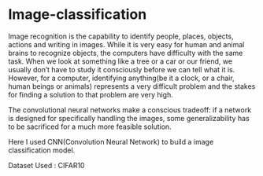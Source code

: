 # Image-classification

Image recognition is the capability to identify people, places, objects, actions and writing in images.
While it is very easy for human and animal brains to recognize objects, the computers have difficulty with the same task. When we look at something like a tree or a car or our friend, we usually don’t have to study it consciously before we can tell what it is. However, for a computer, identifying anything(be it a clock, or a chair, human beings or animals) represents a very difficult problem and the stakes for finding a solution to that problem are very high.

The convolutional neural networks make a conscious tradeoff: if a network is designed for specifically handling the images, some generalizability has to be sacrificed for a much more feasible solution.
 
Here I used CNN(Convolution Neural Network) to build a image classification model.

Dataset Used : CIFAR10
